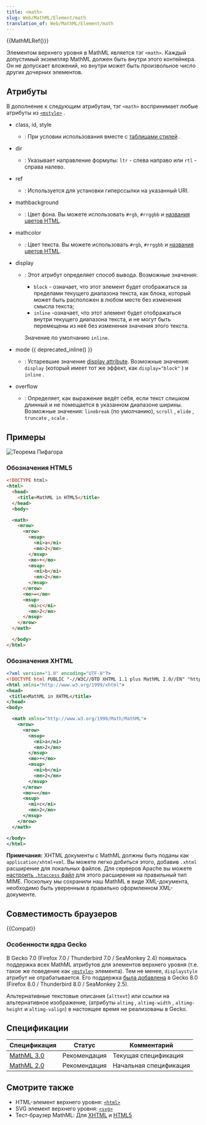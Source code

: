 ```yaml
---
title: <math>
slug: Web/MathML/Element/math
translation_of: Web/MathML/Element/math
---
```

{{MathMLRef()}}

Элементом верхнего уровня в MathML является тэг `<math>`. Каждый допустимый экземпляр MathML должен быть внутри этого контейнера. Он не допускает вложений, но внутри может быть произвольное число других дочерних элементов.

## Атрибуты

В дополнение к следующим атрибутам, тэг `<math>` воспринимает любые атрибуты из [`<mstyle>`](/ru/docs/Web/MathML/Element/mstyle) .

- class, id, style
  - : При условии использования вместе с [таблицами стилей](/ru/docs/CSS) .
- dir
  - : Указывает направление формулы: `ltr` - слева направо или `rtl` - справа налево.
- ref
  - : Используется для установки гиперссылки на указанный URI.
- mathbackground
  - : Цвет фона. Вы можете использовать `#rgb`, `#rrggbb` и [названия цветов HTML](/ru/docs/CSS/color_value#Color_Keywords).
- mathcolor
  - : Цвет текста. Вы можете использовать `#rgb`, `#rrggbb` и [названия цветов HTML](/ru/docs/CSS/color_value#Color_Keywords).
- display

  - : Этот атрибут определяет способ вывода. Возможные значения:

    - `block` - означает, что этот элемент будет отображаться за пределами текущего диапазона текста, как блока, который может быть расположен в любом месте без изменения смысла текста;
    - `inline` -означает, что этот элемент будет отображаться внутри текущего диапазона текста, и не могут быть перемещены из неё без изменения значения этого текста.

    Значение по умолчанию `inline`.

- mode {{ deprecated_inline() }}
  - : Устаревшие значение [display attribute](/ru/docs/MathML/Element/math#attr-display).
    Возможные значения: `display` (который имеет тот же эффект, как `display="block"` ) и `inline` .
- overflow
  - : Определяет, как выражение ведёт себя, если текст слишком длинный и не помещается в указанном диапазоне ширины.
    Возможные значения: `linebreak` (по умолчанию), `scroll` , `elide` , `truncate` , `scale` .

## Примеры

![Теорема Пифагора](/files/3157/math.jpg)

### Обозначения HTML5

```html
<!DOCTYPE html>
<html>
  <head>
    <title>MathML in HTML5</title>
  </head>
  <body>

  <math>
    <mrow>
      <mrow>
        <msup>
          <mi>a</mi>
          <mn>2</mn>
        </msup>
        <mo>+</mo>
        <msup>
          <mi>b</mi>
          <mn>2</mn>
        </msup>
      </mrow>
      <mo>=</mo>
      <msup>
        <mi>c</mi>
        <mn>2</mn>
      </msup>
    </mrow>
  </math>

  </body>
</html>
```

### Обозначения XHTML

```xml
<?xml version="1.0" encoding="UTF-8"?>
<!DOCTYPE html PUBLIC "-//W3C//DTD XHTML 1.1 plus MathML 2.0//EN" "http://www.w3.org/Math/DTD/mathml2/xhtml-math11-f.dtd">
<html xmlns="http://www.w3.org/1999/xhtml">
<head>
 <title>MathML in XHTML</title>
</head>
<body>

  <math xmlns="http://www.w3.org/1998/Math/MathML">
    <mrow>
      <mrow>
        <msup>
          <mi>a</mi>
          <mn>2</mn>
        </msup>
        <mo>+</mo>
        <msup>
          <mi>b</mi>
          <mn>2</mn>
        </msup>
      </mrow>
      <mo>=</mo>
      <msup>
        <mi>c</mi>
        <mn>2</mn>
      </msup>
    </mrow>
  </math>

</body>
</html>
```

**Примечания:** XHTML документы с MathML должны быть поданы как `application/xhtml+xml`. Вы можете легко добиться этого, добавив `.xhtml` расширение для локальных файлов. Для серверов Apache вы можете [настроить `.htaccess` файл](http://httpd.apache.org/docs/2.2/mod/mod_mime.html#addtype) для этого расширения на правильный тип MIME. Поскольку мы сохранили наш MathML в виде XML-документа, необходимо быть уверенным в правильно оформленном XML-документе.

## Совместимость браузеров

{{Compat}}

### Особенности ядра Gecko

В Gecko 7.0 (Firefox 7.0 / Thunderbird 7.0 / SeaMonkey 2.4) появилась поддержка всех MathML атрибутов для элементов верхнего уровня (т.е. такое же поведение как [`<mstyle>`](/ru/docs/Web/MathML/Element/mstyle) элемента). Тем не менее, `displaystyle` атрибут не отрабатывается. Его поддержка [была добавлена](https://bugzilla.mozilla.org/show_bug.cgi?id=669719) в Gecko 8.0 (Firefox 8.0 / Thunderbird 8.0 / SeaMonkey 2.5).

Альтернативные текстовые описания (`alttext`) или ссылки на альтернативное изображение, (атрибуты `altimg` , `altimg-width` , `altimg-height` и `altimg-valign`) в настоящее время не реализованы в Gecko.

## Спецификации

| Спецификация                                                                                                                             | Статус       | Комментарий            |
| ---------------------------------------------------------------------------------------------------------------------------------------- | ------------ | ---------------------- |
| [MathML 3.0](http://www.w3.org/TR/MathML3/chapter2.html) | Рекомендация | Текущая спецификация   |
| [MathML 2.0](http://www.w3.org/TR/MathML2/chapter7.html) | Рекомендация | Начальная спецификация |

## Смотрите также

- HTML-элемент верхнего уровня: [`<html>`](/ru/docs/Web/HTML/Element/html)
- SVG элемент верхнего уровня: [`<svg>`](/ru/docs/Web/SVG/Element/svg)
- Тест-браузер MathML: Для [XHTML](https://www.eyeasme.com/Joe/MathML/MathML_browser_test) и [HTML5](https://eyeasme.com/Joe/MathML/HTML5_MathML_browser_test)
